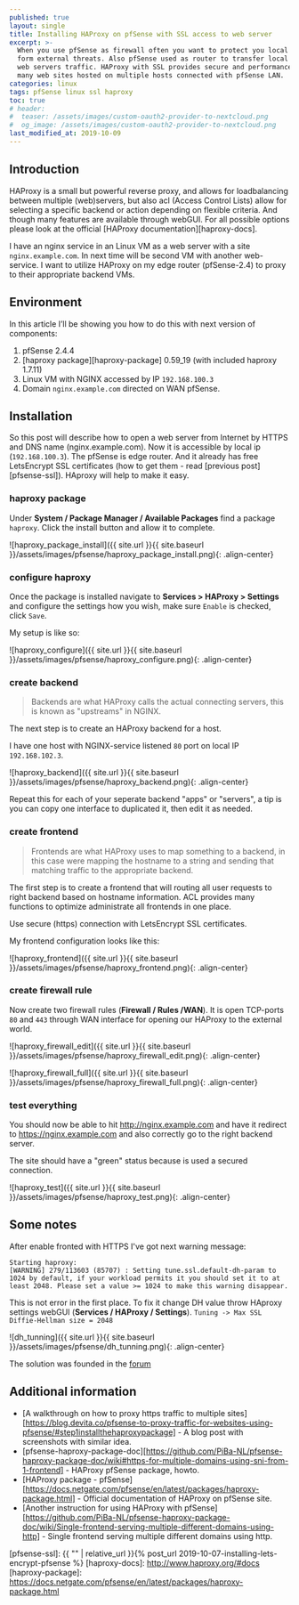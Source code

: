 ```yaml
---
published: true
layout: single
title: Installing HAProxy on pfSense with SSL access to web server
excerpt: >-
  When you use pfSense as firewall often you want to protect you local resources
  form external threats. Also pfSense used as router to transfer local and external
  web servers traffic. HAProxy with SSL provides secure and performance access to
  many web sites hosted on multiple hosts connected with pfSense LAN.
categories: linux
tags: pfSense linux ssl haproxy
toc: true
# header:
#  teaser: /assets/images/custom-oauth2-provider-to-nextcloud.png
#  og_image: /assets/images/custom-oauth2-provider-to-nextcloud.png
last_modified_at: 2019-10-09
---
```



## Introduction

HAProxy is a small but powerful reverse proxy, and allows for loadbalancing
between multiple (web)servers, but also acl (Access Control Lists) allow for
selecting a specific backend or action depending on flexible criteria. And
though many features are available through webGUI. For all possible options
please look at the official [HAProxy documentation][haproxy-docs].

I have an nginx service in an Linux VM as a web server with a site
`nginx.example.com`. In next time will be second VM with another web-service.
I want to utilize HAProxy on my edge router (pfSense-2.4) to proxy to their
appropriate backend VMs.

## Environment

In this article I’ll be showing you how to do this with next version of components:
1. pfSense 2.4.4
2. [haproxy package][haproxy-package] 0.59_19 (with included haproxy 1.7.11)
3. Linux VM with NGINX accessed by IP `192.168.100.3`
4. Domain `nginx.example.com` directed on WAN pfSense.

## Installation

So this post will describe how to open a web server from Internet by HTTPS and DNS name (nginx.example.com).
Now it is accessible by local ip (`192.168.100.3`). The pfSense is edge router.
And it already has free LetsEncrypt SSL certificates (how to get them - read
[previous post][pfsense-ssl]). HAproxy will help to make it easy.

### haproxy package

Under **System / Package Manager / Available Packages** find a package `haproxy`.
Click the install button and allow it to complete.

![haproxy_package_install]({{ site.url }}{{ site.baseurl }}/assets/images/pfsense/haproxy_package_install.png){: .align-center}

### configure haproxy

Once the package is installed navigate to **Services > HAProxy > Settings**
 and configure the settings how you wish, make sure `Enable` is checked, click `Save`.

My setup is like so:

![haproxy_configure]({{ site.url }}{{ site.baseurl }}/assets/images/pfsense/haproxy_configure.png){: .align-center}

### create backend

> Backends are what HAProxy calls the actual connecting servers, this is known as
"upstreams" in NGINX.

The next step is to create an HAProxy backend for a host.

I have one host with NGINX-service listened `80` port on local IP `192.168.102.3`.

![haproxy_backend]({{ site.url }}{{ site.baseurl }}/assets/images/pfsense/haproxy_backend.png){: .align-center}

Repeat this for each of your seperate backend "apps" or "servers",
a tip is you can copy one interface to duplicated it, then edit it as needed.

### create frontend

> Frontends are what HAProxy uses to map something to a backend, in this case were
mapping the hostname to a string and sending that matching traffic to the
appropriate backend.

The first step is to create a frontend that will routing all user requests to
right backend based on hostname information. ACL provides many functions to
optimize administrate all frontends in one place.

Use secure (https) connection with LetsEncrypt SSL certificates.

My frontend configuration looks like this:

![haproxy_frontend]({{ site.url }}{{ site.baseurl }}/assets/images/pfsense/haproxy_frontend.png){: .align-center}

### create firewall rule

Now create two firewall rules (**Firewall / Rules /WAN**).
It is open TCP-ports `80` and `443` through WAN interface  for opening our HAProxy to the external world.

![haproxy_firewall_edit]({{ site.url }}{{ site.baseurl }}/assets/images/pfsense/haproxy_firewall_edit.png){: .align-center}

![haproxy_firewall_full]({{ site.url }}{{ site.baseurl }}/assets/images/pfsense/haproxy_firewall_full.png){: .align-center}

### test everything

You should now be able to hit http://nginx.example.com and have it redirect to
https://nginx.example.com and also correctly go to the right backend server.

The site should have a "green" status because is used a secured connection.

![haproxy_test]({{ site.url }}{{ site.baseurl }}/assets/images/pfsense/haproxy_test.png){: .align-center}

## Some notes

After enable fronted with HTTPS I've got next warning message:
```
Starting haproxy:
[WARNING] 279/113603 (85707) : Setting tune.ssl.default-dh-param to 1024 by default, if your workload permits it you should set it to at least 2048. Please set a value >= 1024 to make this warning disappear.
```

This is not error in the first place.
To fix it change DH value throw HAproxy settings webGUI (**Services / HAProxy / Settings**).
`Tuning -> Max SSL Diffie-Hellman size = 2048`

![dh_tunning]({{ site.url }}{{ site.baseurl }}/assets/images/pfsense/dh_tunning.png){: .align-center}

The solution was founded in the [forum](https://forum.netgate.com/topic/111505/how-do-i-fix-this-error-in-haproxy)

## Additional information

* [A walkthrough on how to proxy https traffic to multiple sites][https://blog.devita.co/pfsense-to-proxy-traffic-for-websites-using-pfsense/#step1installthehaproxypackage] -
    A blog post with screenshots with similar idea.
* [pfsense-haproxy-package-doc][https://github.com/PiBa-NL/pfsense-haproxy-package-doc/wiki#https-for-multiple-domains-using-sni-from-1-frontend] -
    HAProxy pfSense package, howto.
* [HAProxy package - pfSense][https://docs.netgate.com/pfsense/en/latest/packages/haproxy-package.html] -
    Official documentation of HAProxy on pfSense site.
* [Another instruction for using HAProxy with pfSense][https://github.com/PiBa-NL/pfsense-haproxy-package-doc/wiki/Single-frontend-serving-multiple-different-domains-using-http] -
    Single frontend serving multiple different domains using http.

[pfsense-ssl]: {{ "" | relative_url }}{% post_url 2019-10-07-installing-lets-encrypt-pfsense %}
[haproxy-docs]: http://www.haproxy.org/#docs
[haproxy-package]: https://docs.netgate.com/pfsense/en/latest/packages/haproxy-package.html
